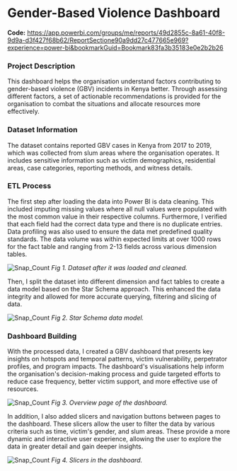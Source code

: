 # Gender-Based Violence Dashboard

**Code:** https://app.powerbi.com/groups/me/reports/49d2855c-8a61-40f8-9d9a-d3f427f68b62/ReportSectione90a9dd27c477665e969?experience=power-bi&bookmarkGuid=Bookmark83fa3b35183e0e2b2b26

### Project Description

This dashboard helps the organisation understand factors contributing to gender-based violence (GBV) incidents in Kenya better. Through assessing different factors, a set of actionable recommendations is provided for the organisation to combat the situations and allocate resources more effectively.

### Dataset Information

The dataset contains reported GBV cases in Kenya from 2017 to 2019, which was collected from slum areas where the organisation operates. It includes sensitive information such as victim demographics, residential areas, case categories, reporting methods, and witness details.

### ETL Process

The first step after loading the data into Power BI is data cleaning. This included imputing missing values where all null values were populated with the most common value in their respective columns. Furthermore, I verified that each field had the correct data type and there is no duplicate entries. Data profiling was also used to ensure the data met predefined quality standards. The data volume was within expected limits at over 1000 rows for the fact table and ranging from 2-13 fields across various dimension tables. 

![Snap_Count](https://github.com/user-attachments/assets/5bcfb68f-2304-43d9-9a39-95622e0e5d9e)
*Fig 1. Dataset after it was loaded and cleaned.*

Then, I split the dataset into different dimension and fact tables to create a data model based on the Star Schema approach. This enhanced the data integrity and allowed for more accurate querying, filtering and slicing of data. 

![Snap_Count](https://github.com/user-attachments/assets/8a884146-4322-488e-9ce5-5c64c08aede5)
*Fig 2. Star Schema data model.*

### Dashboard Building

With the processed data, I created a GBV dashboard that presents key insights on hotspots and temporal patterns, victim vulnerability, perpetrator profiles, and program impacts. The dashboard's visualisations help inform the organisation's decision-making process and guide targeted efforts to reduce case frequency, better victim support, and more effective use of resources.

![Snap_Count](https://github.com/user-attachments/assets/7f58cb07-f310-47df-9009-247b97eb00ec)
*Fig 3. Overview page of the dashboard.*

In addition, I also added slicers and navigation buttons between pages to the dashboard. These slicers allow the user to filter the data by various criteria such as time, victim's gender, and slum areas. These provide a more dynamic and interactive user experience, allowing the user to explore the data in greater detail and gain deeper insights.

![Snap_Count](https://github.com/user-attachments/assets/bda4d83c-9d34-4983-be9c-91ca5ca400ba)
*Fig 4. Slicers in the dashboard.*
